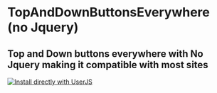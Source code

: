 # TopAndDownButtonsEverywhere (no Jquery)

## Top and Down buttons everywhere with No Jquery making it compatible with most sites

[![Install directly with UserJS](https://img.shields.io/badge/Install%20directly%20with-UserJS-%233daee9?style=for-the-badge&color=blueviolet)](https://moosedookie.github.io/CustomUserScripts/TopAndDownButtonsNoJquery/TopAndDownButtonsEverywhereNoJquery.user.js)
